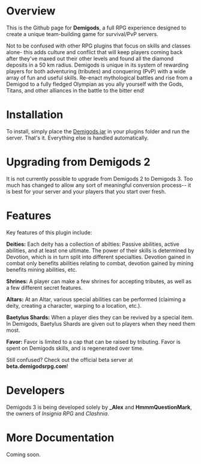 Overview
========

This is the Github page for **Demigods**, a full RPG experience designed to create a unique team-building game for survival/PvP servers.

Not to be confused with other RPG plugins that focus on skills and classes alone- this adds culture and conflict that will keep players coming back after they've maxed out their other levels and found all the diamond deposits in a 50 km radius. Demigods is unique in its system of rewarding players for both adventuring (tributes) and conquering (PvP) with a wide array of fun and useful skills. Re-enact mythological battles and rise from a Demigod to a fully fledged Olympian as you ally yourself with the Gods, Titans, and other alliances in the battle to the bitter end!

Installation
============

To install, simply place the [Demigods.jar](http://dev.bukkit.org/server-mods/demigods/files/) in your plugins folder and run the server. That's it. Everything else is handled automatically.

Upgrading from Demigods 2
=========================

It is not currently possible to upgrade from Demigods 2 to Demigods 3.  Too much has changed to allow any sort of meaningful conversion process--  it is best for your server and your players that you start over fresh.


Features
========

Key features of this plugin include:

**Deities:** Each deity has a collection of abilties: Passive abilities, active abilities, and at least one ultimate. The power of their skills is determined by Devotion, which is in turn split into different specialties. Devotion gained in combat only benefits abilities relating to combat, devotion gained by mining benefits mining abilities, etc.

**Shrines:** A player can make a few shrines for accepting tributes, as well as a few different secret features.

**Altars:** At an Altar, various special abilities can be performed (claiming a deity, creating a character, warping to a location, etc.).

**Baetylus Shards:** When a player dies they can be revived by a special item.  In Demigods, Baetylus Shards are given out to players when they need them most.

**Favor:** Favor is limited to a cap that can be raised by tributing. Favor is spent on Demigods skills, and is regenerated over time.

Still confused?  Check out the official beta server at **beta.demigodsrpg.com**!

Developers
==========

Demigods 3 is being developed solely by **_Alex** and **HmmmQuestionMark**, the owners of _Insignia RPG_ and _Clashnia_.

More Documentation
==================

Coming soon.

